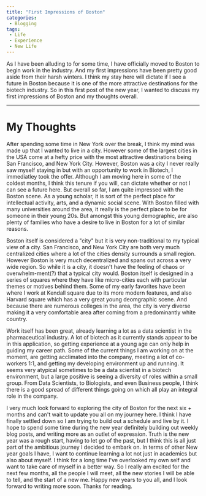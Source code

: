 ```yaml
---
title: "First Impressions of Boston"
categories:
 - Blogging
tags:
 - Life
 - Experience
 - New Life
---
```


As I have been alluding to for some time, I have officially moved to Boston to begin work in the industry. And my first impressions have been pretty good aside from their harsh winters. I think my stay here will dictate if I see a future in Boston because it is one of the more attractive destinations for the biotech industry. So in this first post of the new year, I wanted to discuss my first impressions of Boston and my thoughts overall.

---

# My Thoughts

After spending some time in New York over the break, I think my mind was made up that I wanted to live in a city. However some of the largest cities in the USA come at a hefty price with the most attractive destinations being San Francisco, and New York City. However, Boston was a city I never really saw myself staying in but with an opportunity to work in Biotech, I immediatley took the offer. Although I am moving here in some of the coldest months, I think this tenure if you will, can dictate whether or not I can see a future here. But overall so far, I am quite impressed with the Boston scene. As a young scholar, it is sort of the perfect place for intellectual activity, arts, and a dynamic social scene. With Boston filled with many universities around the area, it really is the perfect place to be for someone in their young 20s. But amongst this young demographic, are also plenty of families who have a desire to live in Boston for a lot of similar reasons. 

Boston itself is considered a "city" but it is very non-traditional to my typical view of a city. San Francisco, and New York City are both very much centralized cities where a lot of the cities density surrounds a small region. However Boston is very much decentralized and spans out across a very wide region. So while it is a city, it doesn't have the feeling of chaos or overwhelm-ment(?) that a typical city would. Boston itself is designed in a series of squares where they have like micro-cities each with particular themes or motives behind them. Some of my early favorites have been where I work at Kendall square due to its more modern features, and also Harvard square which has a very great young deomgraphic scene. And because there are numerous colleges in the area, the city is very diverse making it a very comfortable area after coming from a predominantly white country. 

Work itself has been great, already learning a lot as a data scientist in the pharmaceutical industry. A lot of biotech as it currently stands appear to be in this application, so getting experience at a young age can only help in guiding my career path. Some of the current things I am working on at the moment, are getting acclimated into the company, meeting a lot of co-workers 1:1, and getting my developing environment up and running. It seems very atypical sometimes to be a data scientist in a biotech environment, but a large positive is seeing a diversity of roles within a small group. From Data Scientists, to Biologists, and even Business people, I think there is a good spread of different things going on which all play an integral role in the company. 

I very much look forward to exploring the city of Boston for the next six + months and can't wait to update you all on my journey here. I think I have finally settled down so I am trying to build out a schedule and live by it. I hope to spend some time during the new year definitely building out weekly blog posts, and writing more as an outlet of expression. Truth is the new year was a rough start, having to let go of the past, but I think this is all just part of the ambitious journey I decided to embark on. In terms of other New year goals I have, I want to continue learning a lot not just in academics but also about myself. I think for a long time I've overlooked my own self and want to take care of myself in a better way. So I really am excited for the next few months, all the people I will meet, all the new stories I will be able to tell, and the start of a new me. Happy new years to you all, and I look forward to writing more soon. Thanks for reading.





